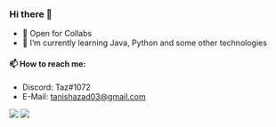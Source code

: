 ### Hi there 👋

- 👯 Open for Collabs
- 🌱 I’m currently learning Java, Python and some other technologies

#### 📫 How to reach me:
- Discord: Taz#1072
- E-Mail: tanishazad03@gmail.com

![](https://github-readme-stats.vercel.app/api?username=Tanish-Azad&count_private=true&show_icons=true&theme=onedark)
![](https://github-readme-stats.vercel.app/api/top-langs/?username=Tanish-Azad&layout=compact&langs_count=8&theme=onedark)
